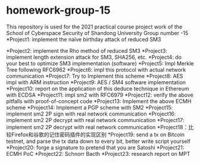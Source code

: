 # homework-group-15 
This repository is used for the 2021 practical course project work of the School of Cyberspace Security of Shandong University
Group number -15
*Project1: implement the naïve birthday attack of reduced SM3

*Project2: implement the Rho method of reduced SM3
*Project3: implement length extension attack for SM3, SHA256, etc.
*Project4: do your best to optimize SM3 implementation (software)
*Project5: Impl Merkle Tree following RFC6962
*Project6: impl this protocol with actual network communication
*Project7: Try to Implement this scheme
*Project8: AES impl with ARM instruction
*Project9: AES / SM4 software implementation
*Project10: report on the application of this deduce technique in Ethereum with ECDSA
*Project11: impl sm2 with RFC6979
*Project12: verify the above pitfalls with proof-of-concept code
*Project13: Implement the above ECMH scheme
*Project14: Implement a PGP scheme with SM2
*Project15: implement sm2 2P sign with real network communication
*Project16: implement sm2 2P decrypt with real network communication
*Project17: implement sm2 2P decrypt with real network communication
*Project18：比较Firefox和谷歌的记住密码插件的实现区别
*Project19: send a tx on Bitcoin testnet, and parse the tx data down to every bit, better write script yourself
*Project20: forge a signature to pretend that you are Satoshi
*Project21: ECMH PoC
*Project22: Schnorr Bacth
*Project23: research report on MPT
